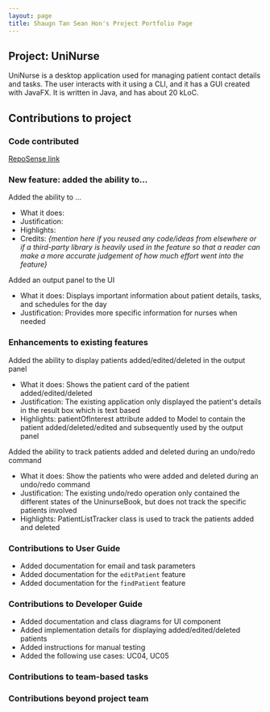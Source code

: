 ```yaml
---
layout: page
title: Shaugn Tan Sean Hon's Project Portfolio Page
---
```


## Project: UniNurse

UniNurse is a desktop application used for managing patient contact details and tasks. The user interacts with it using
a CLI, and it has a GUI created with JavaFX. It is written in Java, and has about 20 kLoC.

## Contributions to project

### Code contributed
[RepoSense link](https://nus-cs2103-ay2223s1.github.io/tp-dashboard/?search=shogun187&breakdown=true)

### New feature: added the ability to...

Added the ability to ...
* What it does:
* Justification:
* Highlights:
* Credits: *{mention here if you reused any code/ideas from elsewhere or if a third-party library is heavily used in the feature so that a reader can make a more accurate judgement of how much effort went into the feature}*

Added an output panel to the UI
* What it does: Displays important information about patient details, tasks, and schedules for the day
* Justification: Provides more specific information for nurses when needed


### Enhancements to existing features

Added the ability to display patients added/edited/deleted in the output panel 
* What it does: Shows the patient card of the patient added/edited/deleted
* Justification: The existing application only displayed the patient's details in the result box which is text based
* Highlights: patientOfInterest attribute added to Model to contain the patient added/deleted/edited and subsequently used by the output panel

Added the ability to track patients added and deleted during an undo/redo command
* What it does: Show the patients who were added and deleted during an undo/redo command 
* Justification: The existing undo/redo operation only contained the different states of the UninurseBook, but does not track the specific patients involved
* Highlights: PatientListTracker class is used to track the patients added and deleted

### Contributions to User Guide
* Added documentation for email and task parameters
* Added documentation for the `editPatient` feature
* Added documentation for the `findPatient` feature 

### Contributions to Developer Guide
* Added documentation and class diagrams for UI component
* Added implementation details for displaying added/edited/deleted patients
* Added instructions for manual testing
* Added the following use cases: UC04, UC05

### Contributions to team-based tasks

### Contributions beyond project team
